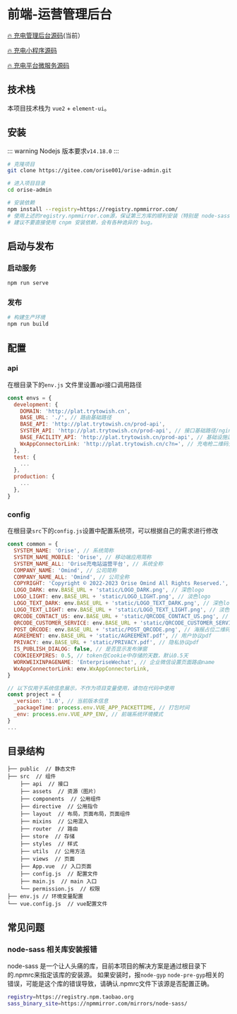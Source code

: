 # 前端-运营管理后台

[🔥 充电管理后台源码](https://gitee.com/orise001/orise-admin)(当前）

[🔥 充电小程序源码](https://gitee.com/orise001/orise-mp)

[🔥 充电平台微服务源码](https://gitee.com/orise001/orise-charge-cloud)

## 技术栈

本项目技术栈为 `vue2` + `element-ui`。

## 安装

::: warning
Nodejs 版本要求`v14.18.0`
:::

```bash
# 克隆项目
git clone https://gitee.com/orise001/orise-admin.git

# 进入项目目录
cd orise-admin

# 安装依赖
npm install --registry=https://registry.npmmirror.com/
# 使用上述的registry.npmmirror.com源，保证第三方库的顺利安装（特别是 node-sass库）
# 建议不要直接使用 cnpm 安装依赖，会有各种诡异的 bug。
```

## 启动与发布

### 启动服务

```bash
npm run serve
```

### 发布

```bash
# 构建生产环境
npm run build
```

## 配置

### api

在根目录下的`env.js` 文件里设置api接口调用路径

```js
const envs = {
  development: {
    DOMAIN: 'http://plat.trytowish.cn',
    BASE_URL: './', // 路由基础路径
    BASE_API: 'http://plat.trytowish.cn/prod-api',
    SYSTEM_API: 'http://plat.trytowish.cn/prod-api', // 接口基础路径/nginx接口转发路径
    BASE_FACILITY_API: 'http://plat.trytowish.cn/prod-api', // 基础设施运营平台的api
    WxAppConnectorLink: 'http://plat.trytowish.cn/c?n=', // 充电枪二维码生成前缀
  },
  test: {
    ...
  },
  production: {
    ...
  },
}
```

### config

在根目录`src`下的`config.js`设置中配置系统项，可以根据自己的需求进行修改

```js
const common = {
  SYSTEM_NAME: 'Orise', // 系统简称
  SYSTEM_NAME_MOBILE: 'Orise', // 移动端应用简称
  SYSTEM_NAME_ALL: 'Orise充电站运营平台', // 系统全称
  COMPANY_NAME: 'Omind', // 公司简称
  COMPANY_NAME_ALL: 'Omind', // 公司全称
  COPYRIGHT: 'Copyright © 2022-2023 Orise Omind All Rights Reserved.', // 版权信息
  LOGO_DARK: env.BASE_URL + 'static/LOGO_DARK.png', // 深色logo
  LOGO_LIGHT: env.BASE_URL + 'static/LOGO_LIGHT.png', // 淡色logo
  LOGO_TEXT_DARK: env.BASE_URL + 'static/LOGO_TEXT_DARK.png', // 深色logo+文字
  LOGO_TEXT_LIGHT: env.BASE_URL + 'static/LOGO_TEXT_LIGHT.png', // 淡色logo+文字
  QRCODE_CONTACT_US: env.BASE_URL + 'static/QRCODE_CONTACT_US.png', // 联系我们二维码
  QRCODE_CUSTOMER_SERVICE: env.BASE_URL + 'static/QRCODE_CUSTOMER_SERVICE.png', // 客服二维码
  POST_QRCODE: env.BASE_URL + 'static/POST_QRCODE.png', // 海报占位二维码
  AGREEMENT: env.BASE_URL + 'static/AGREEMENT.pdf', // 用户协议pdf
  PRIVACY: env.BASE_URL + 'static/PRIVACY.pdf', // 隐私协议pdf
  IS_PUBLISH_DIALOG: false, // 是否显示发布弹窗
  COOKIEEXPIRES: 0.5, // token在Cookie中存储的天数，默认0.5天
  WORKWEIXINPAGENAME: 'EnterpriseWechat', // 企业微信设置页面路由name
  WxAppConnectorLink: env.WxAppConnectorLink,
}

// 以下仅用于系统信息展示，不作为项目变量使用，请勿在代码中使用
const project = {
  _version: '1.0', // 当前版本信息
  _packageTime: process.env.VUE_APP_PACKETTIME, // 打包时间
  _env: process.env.VUE_APP_ENV, // 前端系统环境模式
}
...
```

## 目录结构

```
├── public  // 静态文件
├── src  // 组件
    ├── api  // 接口
    ├── assets  // 资源（图片）
    ├── components  // 公用组件
    ├── directive  // 公用指令
    ├── layout  // 布局，页面布局，页面组件
    ├── mixins  // 公用混入
    ├── router  // 路由
    ├── store  // 存储
    ├── styles  // 样式
    ├── utils  // 公用方法
    ├── views  // 页面
    ├── App.vue  // 入口页面
    ├── config.js  // 配置文件
    ├── main.js  // main 入口
    └── permission.js  // 权限
├── env.js // 环境变量配置
└── vue.config.js  // vue配置文件
```

## 常见问题

### node-sass 相关库安装报错

node-sass 是一个让人头痛的库，目前本项目的解决方案是通过根目录下的.npmrc来指定该库的安装源。
如果安装时，报`node-gyp` `node-pre-gyp`相关的错误，可能是这个库的错误导致，请确认.npmrc文件下该源是否配置正确。

```bash
registry=https://registry.npm.taobao.org
sass_binary_site=https://npmmirror.com/mirrors/node-sass/
```
